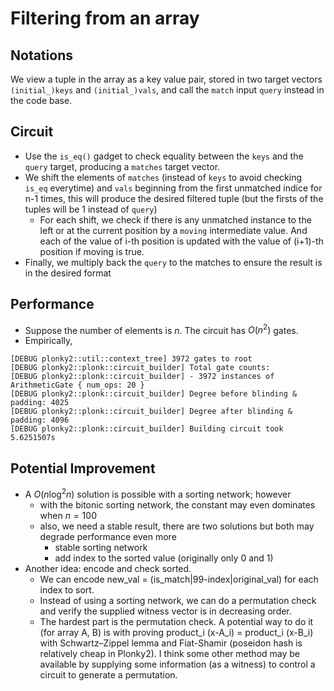 # Filtering from an array

## Notations
We view a tuple in the array as a key value pair, stored in two target vectors `(initial_)keys` and `(initial_)vals`, and call the `match` input `query` instead in the code base.

## Circuit
- Use the `is_eq()` gadget to check equality between the `keys` and the `query` target, producing a `matches` target vector.
- We shift the elements of `matches` (instead of `keys` to avoid checking `is_eq` everytime) and `vals` beginning from the first unmatched indice for n-1 times, this will produce the desired filtered tuple (but the firsts of the tuples will be 1 instead of `query`)
  - For each shift, we check if there is any unmatched instance to the left or at the current position by a `moving` intermediate value. And each of the value of i-th position is updated with the value of (i+1)-th position if moving is true.
- Finally, we multiply back the `query` to the matches to ensure the result is in the desired format

## Performance
- Suppose the number of elements is $n$. The circuit has $O(n^2)$ gates.
- Empirically,
```
[DEBUG plonky2::util::context_tree] 3972 gates to root
[DEBUG plonky2::plonk::circuit_builder] Total gate counts:
[DEBUG plonky2::plonk::circuit_builder] - 3972 instances of ArithmeticGate { num_ops: 20 }
[DEBUG plonky2::plonk::circuit_builder] Degree before blinding & padding: 4025
[DEBUG plonky2::plonk::circuit_builder] Degree after blinding & padding: 4096
[DEBUG plonky2::plonk::circuit_builder] Building circuit took 5.6251507s
```

## Potential Improvement
- A $O(n \log^2 n)$ solution is possible with a sorting network; however
  - with the bitonic sorting network, the constant may even dominates when $n=100$
  - also, we need a stable result, there are two solutions but both may degrade performance even more
    - stable sorting network
    - add index to the sorted value (originally only 0 and 1)
- Another idea: encode and check sorted.
  - We can encode new_val =  (is_match|99-index|original_val) for each index to sort.
  - Instead of using a sorting network, we can do a permutation check and verify the supplied witness vector is in decreasing order.
  - The hardest part is the permutation check. A potential way to do it (for array A, B) is with proving product_i (x-A_i) = product_i (x-B_i) with Schwartz–Zippel lemma and Fiat-Shamir (poseidon hash is relatively cheap in Plonky2). I think some other method may be available by supplying some information (as a witness) to control a circuit to generate a permutation.